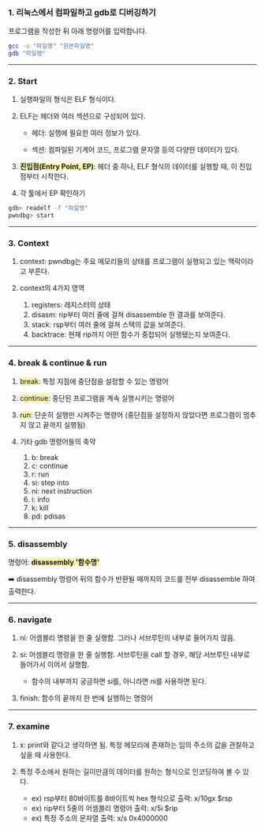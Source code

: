 ### 1. 리눅스에서 컴파일하고 gdb로 디버깅하기

프로그램을 작성한 뒤 아래 명령어를 입력합니다.

```bash
gcc -o "파일명" "원본파일명"
gdb "파일명"
```
 
<hr/>

### 2. Start

1) 실행파일의 형식은 ELF 형식이다.

2) ELF는 헤더와 여러 섹션으로 구성되어 있다.

	* 헤더: 실행에 필요한 여러 정보가 있다.

	* 섹션: 컴파일된 기계어 코드, 프로그램 문자열 등의 다양한 데이터가 있다.

3) <span style="background-color:#fff5b1">**진입점(Entry Point, EP)**</span>: 헤더 중 하나, ELF 형식의 데이터를 실행할 때, 이 진입점부터 시작한다.

4) 각 툴에서 EP 확인하기
```bash
gdb> readelf -f "파일명"
pwndbg> start
```

<hr/>

### 3. Context

1. context: pwndbg는 주요 메모리들의 상태를 프로그램이 실행되고 있는 맥락이라고 부른다.


2. context의 4가지 영역
	
    1. registers: 레지스터의 상태
    2. disasm: rip부터 여러 줄에 걸쳐 disassemble 한 결과를 보여준다.
    3. stack: rsp부터 여러 줄에 걸쳐 스택의 값을 보여준다.
    4. backtrace: 현재 rip까지 어떤 함수가 중첩되어 실행됐는지 보여준다.


<hr/>

### 4. break & continue & run

1. <span style="background-color:#fff5b1">break</span>: 특정 지점에 중단점을 설정할 수 있는 명령어

2. <span style="background-color:#fff5b1">continue</span>: 중단된 프로그램을 계속 실행시키는 명령어

3. <span style="background-color:#fff5b1">run</span>: 단순히 실행만 시켜주는 명령어 (중단점을 설정하지 않았다면 프로그램이 멈추지 않고 끝까지 실행됨)

4. 기타 gdb 명령어들의 축약

	1. b: break
	2. c: continue
	3. r: run
	4. si: step into
	5. ni: next instruction
	6. i: info
	7. k: kill
	8. pd: pdisas

<hr/>

### 5. disassembly

명령어: <span style="background-color:#fff5b1">**disassembly '함수명'**</span>

➡️ disassembly 명령어 뒤의 함수가 반환될 때까지의 코드를 전부 disassemble 하여 출력한다.

<hr/>

### 6. navigate
1. ni: 어셈블리 명령을 한 줄 실행함. 그러나 서브루틴의 내부로 들어가지 않음.

2. si: 어셈블리 명령을 한 줄 실행함. 서브루틴을 call 할 경우, 해당 서브루틴 내부로 들어가서 이어서 실행함.
	* 함수의 내부까지 궁금하면 si를, 아니라면 ni를 사용하면 된다.


3. finish: 함수의 끝까지 한 번에 실행하는 명령어

<hr />

### 7. examine
1. x: print와 같다고 생각하면 됨. 특정 메모리에 존재하는 임의 주소의 값을 관찰하고 싶을 때 사용한다.

2. 특정 주소에서 원하는 길이만큼의 데이터를 원하는 형식으로 인코딩하여 볼 수 있다.
	* ex) rsp부터 80바이트를 8바이트씩 hex 형식으로 출력: x/10gx $rsp
	* ex) rip부터 5줄의 어셈블리 명령어 출력: x/5i $rip
	* ex) 특정 주소의 문자열 출력: x/s 0x4000000

